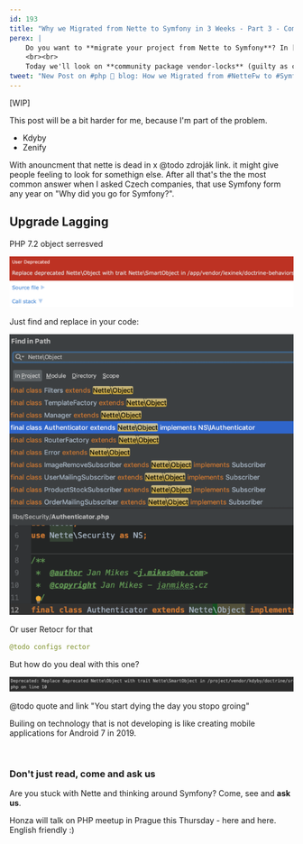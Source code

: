 ```yaml
---
id: 193
title: "Why we Migrated from Nette to Symfony in 3 Weeks - Part 3 - Community Dead-Lock"
perex: |
    Do you want to **migrate your project from Nette to Symfony**? In [the part 2](/blog/2019/03/11/how-we-migrated-from-nette-to-symfony-in-3-weeks-part-2/) we looked at **escaping semver hell**.
    <br><br>
    Today we'll look on **community package vendor-locks** (guilty as charged!).
tweet: "New Post on #php 🐘 blog: How we Migrated from #NetteFw to #Symfony in 3 Weeks - Part 3"
---
```


[WIP]

This post will be a bit harder for me, because I'm part of the problem.

- Kdyby
- Zenify

With anouncment that nette is dead in x @todo zdroják link.
it might give people feeling to look for somethign else. After all that's the the most common answer when I asked Czech companies, that use Symfony form any year on "Why did you go for Symfony?".

## Upgrade Lagging

PHP 7.2 object serresved

<img src="/assets/images/posts/2019/nette-to-symfony3/nette-object-easy.png">

Just find and replace in your code: 

<img src="/assets/images/posts/2019/nette-to-symfony3/nette-object-your-code.png">

Or user Retocr for that

```yaml
@todo configs rector
``` 


But how do you deal with this one?

<img src="/assets/images/posts/2019/nette-to-symfony3/nette-object-in-3rd-party.png">


@todo quote and link
"You start dying the day you stopo groing"


Builing on technology that is not developing is like creating mobile applications for Android 7 in 2019.



<br>

### Don't just read, come and ask us

Are you stuck with Nette and thinking around Symfony? Come, see and **ask us**.

Honza will talk on PHP meetup in Prague this Thursday - here and here. English friendly :) 
